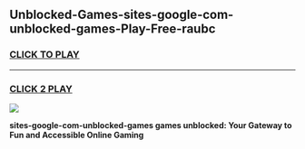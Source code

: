 
## Unblocked-Games-sites-google-com-unblocked-games-Play-Free-raubc
<h3>
<a href="https://premium76.site?title=sites-google-com-unblocked-games&ref=19M">CLICK TO PLAY</a></h3>
<hr>

<h3>
<a href="https://premium76.site?title=sites-google-com-unblocked-games&ref=19M">CLICK 2 PLAY</a>
  
</h3>

<a href="https://premium76.site?title=sites-google-com-unblocked-games&ref=19M"><img src="https://clearcache.store/games.png"></a>


**sites-google-com-unblocked-games games unblocked: Your Gateway to Fun and Accessible Online Gaming**
